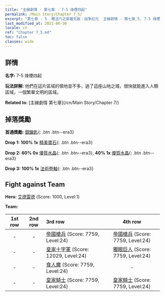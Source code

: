 ```yaml
---
title: "主線劇情 - 第七章 - 7-5 烽煙四起"
permalink: /Main Story/Chapter 7_5/
excerpt: "第七章 - 5. 魔法门之英雄无敌：战争纪元  主線劇情 - 第七章_5. 7-5 烽煙四起"
last_modified_at: 2021-06-30
locale: cn
ref: "Chapter 7_5.md"
toc: false
classes: wide
---
```


## 詳情

 **名字:** 7-5 烽煙四起

 **玩法詳解:** 他們在這片區域的領地並不多，過了這座山地之城，很快就能進入人類區域，一個繁華文明的區域。

 **Related to:** [主線劇情 第七章](/cn/Main Story/Chapter 7/)

## 掉落獎勵

 **首通獎勵:** [銀鑰匙](/cn/Items/con_693/){: .btn .btn--era3}

 **Drop 1:** **100% 1x** [精美寶石](/cn/Items/mat_23/){: .btn .btn--era3}

 **Drop 2:** **60% 0x** [優質水晶](/cn/Items/mat_17/){: .btn .btn--era3}, **40% 1x** [優質水晶](/cn/Items/mat_17/){: .btn .btn--era3}

 **Drop 3:** **100% 1x** [法術卷軸](/cn/Items/con_694/){: .btn .btn--era3}


## Fight against Team
 **Hero:** [艾德雷德](/cn/heroes/Adelaide/) (Score: 1000, Level:1)

 **Team:**


  | 1st row | 2nd row | 3rd row | 4th row |
  |:----:|:----:|:----|:----:|
  | - | - | [帝國槍兵](/cn/units/Pikeman/) (Score: 7759, Level:24)  | [帝國槍兵](/cn/units/Pikeman/) (Score: 7759, Level:24)  |
  | - | - | [皇家十字軍](/cn/units/Swordsman/) (Score: 12029, Level:24)  | [獨眼巨人](/cn/units/Cyclops/) (Score: 7759, Level:24)  |
  | - | - | [食人魔](/cn/units/Ogre/) (Score: 7759, Level:24)  | - |
  | - | - | [皇家騎士](/cn/units/Cavalier/) (Score: 7759, Level:24)  | [皇家騎士](/cn/units/Cavalier/) (Score: 7759, Level:24)  |


